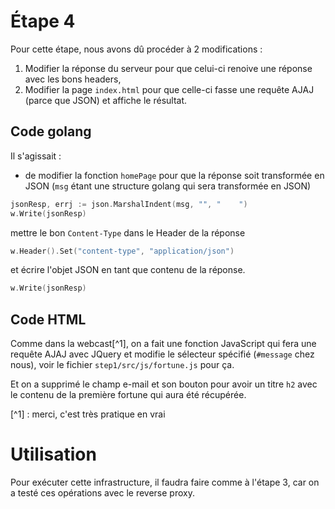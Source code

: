 # Étape 4

Pour cette étape, nous avons dû procéder à 2 modifications :

1. Modifier la réponse du serveur pour que celui-ci renoive une réponse avec les
   bons headers,
2. Modifier la page `index.html` pour que celle-ci fasse une requête AJAJ (parce
   que JSON) et affiche le résultat.

## Code golang

Il s'agissait :
- de modifier la fonction `homePage` pour que la réponse soit transformée en
  JSON (`msg` étant une structure golang qui sera transformée en JSON)

```go
jsonResp, errj := json.MarshalIndent(msg, "", "    ")
w.Write(jsonResp)
```

mettre le bon `Content-Type` dans le Header de la réponse

```go
w.Header().Set("content-type", "application/json")
```

et écrire l'objet JSON en tant que contenu de la réponse.

```go
w.Write(jsonResp)
```

## Code HTML

Comme dans la webcast[^1], on a fait une fonction JavaScript qui fera une
requête AJAJ avec JQuery et modifie le sélecteur spécifié (`#message` chez
nous), voir le fichier `step1/src/js/fortune.js` pour ça.

Et on a supprimé le champ e-mail et son bouton pour avoir un titre `h2` avec le
contenu de la première fortune qui aura été récupérée.

[^1] : merci, c'est très pratique en vrai

# Utilisation

Pour exécuter cette infrastructure, il faudra faire comme à l'étape 3, car on a
testé ces opérations avec le reverse proxy.
